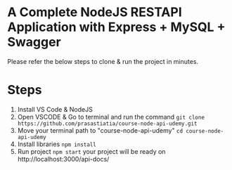 # A Complete NodeJS RESTAPI Application with Express + MySQL + Swagger
Please refer the below steps to clone & run the project in minutes.

# Steps
1) Install VS Code & NodeJS
2) Open VSCODE & Go to terminal and run the command
`git clone https://github.com/prasastiatia/course-node-api-udemy.git`
3) Move your terminal path to "course-node-api-udemy"
`cd course-node-api-udemy`
4) Install libraries
`npm install`
6) Run project
`npm start`
your project will be ready on http://localhost:3000/api-docs/
